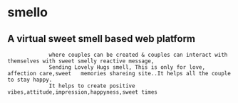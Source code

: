 # smello ##
## A  virtual sweet smell based web platform
                 where couples can be created & couples can interact with themselves with sweet smelly reactive message, 
                 Sending Lovely Hugs smell, This is only for love, affection care,sweet   memories shareing site..It helps all the couple to stay happy.
                 It helps to create positive vibes,attitude,impression,happyness,sweet times
